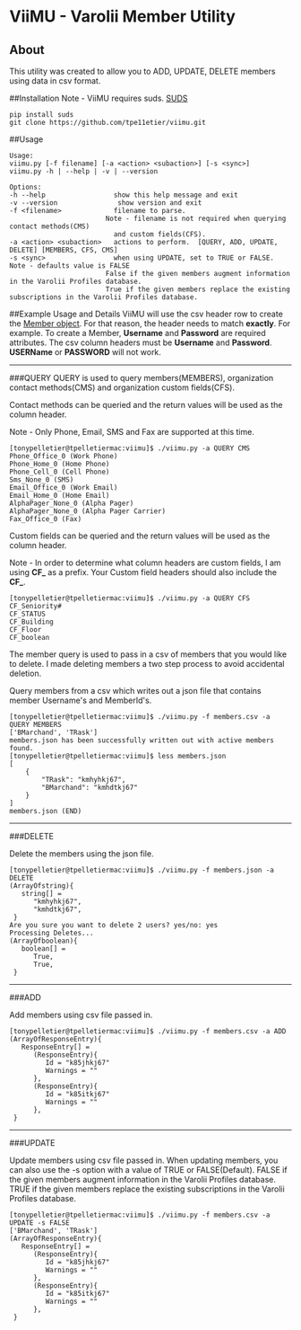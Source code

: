 # ViiMU - Varolii Member Utility

## About

This utility was created to allow you to ADD, UPDATE, DELETE members using data in csv format.

##Installation
Note - ViiMU requires suds.  [SUDS](https://fedorahosted.org/suds/)

    pip install suds
    git clone https://github.com/tpe11etier/viimu.git

##Usage

    Usage:
    viimu.py [-f filename] [-a <action> <subaction>] [-s <sync>]
    viimu.py -h | --help | -v | --version

    Options:
    -h --help                 show this help message and exit
    -v --version               show version and exit
    -f <filename>             filename to parse.
                            Note - filename is not required when querying contact methods(CMS)
                              and custom fields(CFS).
    -a <action> <subaction>   actions to perform.  [QUERY, ADD, UPDATE, DELETE] [MEMBERS, CFS, CMS]
    -s <sync>                 when using UPDATE, set to TRUE or FALSE. Note - defaults value is FALSE
                            False if the given members augment information in the Varolii Profiles database.
                            True if the given members replace the existing subscriptions in the Varolii Profiles database.

##Example Usage and Details
ViiMU will use the csv header row to create the [Member object](https://ws.envoyprofiles.com/WebService/EPAPI_1.0/object/Member.htm).
For that reason, the header needs to match **exactly**.  For example.  To create a Member, **Username** and **Password** are required attributes.
The csv column headers must be **Username** and **Password**.  **USERName** or **PASSWORD** will not work.

---

###QUERY
QUERY is used to query members(MEMBERS), organization contact methods(CMS) and organization custom fields(CFS).

Contact methods can be queried and the return values will be used as the column header.

Note - Only Phone, Email, SMS and Fax are supported at this time.

    [tonypelletier@tpelletiermac:viimu]$ ./viimu.py -a QUERY CMS
    Phone_Office_0 (Work Phone)
    Phone_Home_0 (Home Phone)
    Phone_Cell_0 (Cell Phone)
    Sms_None_0 (SMS)
    Email_Office_0 (Work Email)
    Email_Home_0 (Home Email)
    AlphaPager_None_0 (Alpha Pager)
    AlphaPager_None_0 (Alpha Pager Carrier)
    Fax_Office_0 (Fax)

Custom fields can be queried and the return values will be used as the column header.

Note - In order to determine what column headers are custom fields, I am using **CF_** as a prefix.
Your Custom field headers should also include the **CF_**.

    [tonypelletier@tpelletiermac:viimu]$ ./viimu.py -a QUERY CFS
    CF_Seniority#
    CF_STATUS
    CF_Building
    CF_Floor
    CF_boolean

The member query is used to pass in a csv of members that you would like to delete.  I made deleting members a two step process to avoid
accidental deletion.

Query members from a csv which writes out a json file that contains member Username's and MemberId's.

    [tonypelletier@tpelletiermac:viimu]$ ./viimu.py -f members.csv -a QUERY MEMBERS
    ['BMarchand', 'TRask']
    members.json has been successfully written out with active members found.
    [tonypelletier@tpelletiermac:viimu]$ less members.json
    [
        {
            "TRask": "kmhyhkj67",
            "BMarchand": "kmhdtkj67"
        }
    ]
    members.json (END)

---

###DELETE

Delete the members using the json file.

    [tonypelletier@tpelletiermac:viimu]$ ./viimu.py -f members.json -a DELETE
    (ArrayOfstring){
       string[] =
          "kmhyhkj67",
          "kmhdtkj67",
     }
    Are you sure you want to delete 2 users? yes/no: yes
    Processing Deletes...
    (ArrayOfboolean){
       boolean[] =
          True,
          True,
     }

---

###ADD

Add members using csv file passed in.

    [tonypelletier@tpelletiermac:viimu]$ ./viimu.py -f members.csv -a ADD
    (ArrayOfResponseEntry){
       ResponseEntry[] =
          (ResponseEntry){
             Id = "k85jhkj67"
             Warnings = ""
          },
          (ResponseEntry){
             Id = "k85itkj67"
             Warnings = ""
          },
     }

---

###UPDATE

Update members using csv file passed in.  When updating members, you can also use the -s option with a value of TRUE or FALSE(Default).
FALSE if the given members augment information in the Varolii Profiles database.
TRUE if the given members replace the existing subscriptions in the Varolii Profiles database.

    [tonypelletier@tpelletiermac:viimu]$ ./viimu.py -f members.csv -a UPDATE -s FALSE
    ['BMarchand', 'TRask']
    (ArrayOfResponseEntry){
       ResponseEntry[] =
          (ResponseEntry){
             Id = "k85jhkj67"
             Warnings = ""
          },
          (ResponseEntry){
             Id = "k85itkj67"
             Warnings = ""
          },
     }

